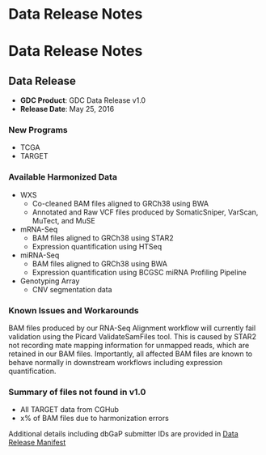# Data Release Notes

# Data Release Notes






## Data Release

* __GDC Product__: GDC Data Release v1.0
* __Release Date__: May 25, 2016

### New Programs

* TCGA
* TARGET

### Available Harmonized Data

* WXS
    * Co-cleaned BAM files aligned to GRCh38 using BWA
    * Annotated and Raw VCF files produced by SomaticSniper, VarScan, MuTect, and MuSE
* mRNA-Seq
    * BAM files aligned to GRCh38 using STAR2
    * Expression quantification using HTSeq
* miRNA-Seq
    * BAM files aligned to GRCh38 using BWA
    * Expression quantification using BCGSC miRNA Profiling Pipeline
* Genotyping Array
    * CNV segmentation data

### Known Issues and Workarounds

BAM files produced by our RNA-Seq Alignment workflow will currently fail validation using the Picard ValidateSamFiles tool.  This is caused by STAR2 not recording mate mapping information for unmapped reads, which are retained in our BAM files.  Importantly, all affected BAM files are known to behave normally in downstream workflows including expression quantification.

### Summary of files not found in v1.0

* All TARGET data from CGHub
* x% of BAM files due to harmonization errors

Additional details including dbGaP submitter IDs are provided in [Data Release Manifest](Manifests/GDC_PreLaunch_release_notes_05102016.txt)
